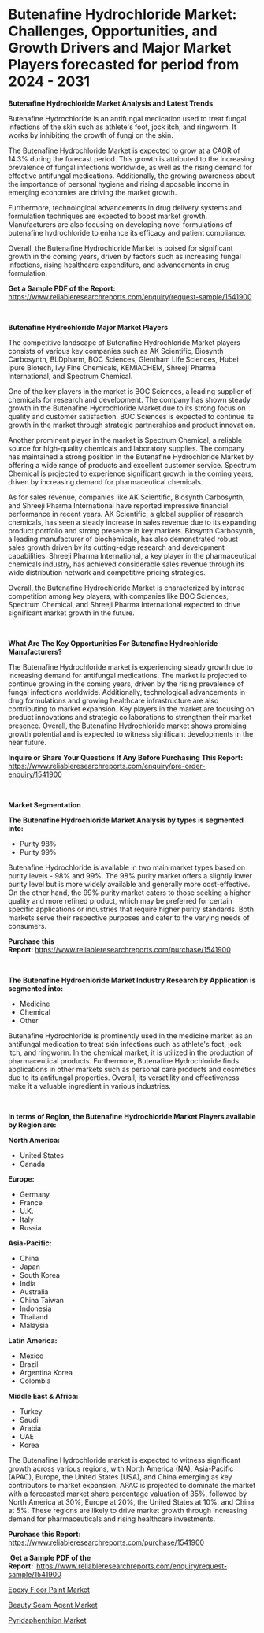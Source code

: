 <p><h1>Butenafine Hydrochloride Market: Challenges, Opportunities, and Growth Drivers and Major Market Players forecasted for period from 2024 - 2031</h1></p><p><strong>Butenafine Hydrochloride Market Analysis and Latest Trends</strong></p>
<p><p>Butenafine Hydrochloride is an antifungal medication used to treat fungal infections of the skin such as athlete's foot, jock itch, and ringworm. It works by inhibiting the growth of fungi on the skin.</p><p>The Butenafine Hydrochloride Market is expected to grow at a CAGR of 14.3% during the forecast period. This growth is attributed to the increasing prevalence of fungal infections worldwide, as well as the rising demand for effective antifungal medications. Additionally, the growing awareness about the importance of personal hygiene and rising disposable income in emerging economies are driving the market growth.</p><p>Furthermore, technological advancements in drug delivery systems and formulation techniques are expected to boost market growth. Manufacturers are also focusing on developing novel formulations of butenafine hydrochloride to enhance its efficacy and patient compliance.</p><p>Overall, the Butenafine Hydrochloride Market is poised for significant growth in the coming years, driven by factors such as increasing fungal infections, rising healthcare expenditure, and advancements in drug formulation.</p></p>
<p><strong>Get a Sample PDF of the Report:&nbsp;</strong> <a href="https://www.reliableresearchreports.com/enquiry/request-sample/1541900">https://www.reliableresearchreports.com/enquiry/request-sample/1541900</a></p>
<p>&nbsp;</p>
<p><strong>Butenafine Hydrochloride Major Market Players</strong></p>
<p><p>The competitive landscape of Butenafine Hydrochloride Market players consists of various key companies such as AK Scientific, Biosynth Carbosynth, BLDpharm, BOC Sciences, Glentham Life Sciences, Hubei Ipure Biotech, Ivy Fine Chemicals, KEMIACHEM, Shreeji Pharma International, and Spectrum Chemical.</p><p>One of the key players in the market is BOC Sciences, a leading supplier of chemicals for research and development. The company has shown steady growth in the Butenafine Hydrochloride Market due to its strong focus on quality and customer satisfaction. BOC Sciences is expected to continue its growth in the market through strategic partnerships and product innovation.</p><p>Another prominent player in the market is Spectrum Chemical, a reliable source for high-quality chemicals and laboratory supplies. The company has maintained a strong position in the Butenafine Hydrochloride Market by offering a wide range of products and excellent customer service. Spectrum Chemical is projected to experience significant growth in the coming years, driven by increasing demand for pharmaceutical chemicals.</p><p>As for sales revenue, companies like AK Scientific, Biosynth Carbosynth, and Shreeji Pharma International have reported impressive financial performance in recent years. AK Scientific, a global supplier of research chemicals, has seen a steady increase in sales revenue due to its expanding product portfolio and strong presence in key markets. Biosynth Carbosynth, a leading manufacturer of biochemicals, has also demonstrated robust sales growth driven by its cutting-edge research and development capabilities. Shreeji Pharma International, a key player in the pharmaceutical chemicals industry, has achieved considerable sales revenue through its wide distribution network and competitive pricing strategies.</p><p>Overall, the Butenafine Hydrochloride Market is characterized by intense competition among key players, with companies like BOC Sciences, Spectrum Chemical, and Shreeji Pharma International expected to drive significant market growth in the future.</p></p>
<p>&nbsp;</p>
<p><strong>What Are The Key Opportunities For Butenafine Hydrochloride Manufacturers?</strong></p>
<p><p>The Butenafine Hydrochloride market is experiencing steady growth due to increasing demand for antifungal medications. The market is projected to continue growing in the coming years, driven by the rising prevalence of fungal infections worldwide. Additionally, technological advancements in drug formulations and growing healthcare infrastructure are also contributing to market expansion. Key players in the market are focusing on product innovations and strategic collaborations to strengthen their market presence. Overall, the Butenafine Hydrochloride market shows promising growth potential and is expected to witness significant developments in the near future.</p></p>
<p><strong>Inquire or Share Your Questions If Any Before Purchasing This Report:</strong> <a href="https://www.reliableresearchreports.com/enquiry/pre-order-enquiry/1541900">https://www.reliableresearchreports.com/enquiry/pre-order-enquiry/1541900</a></p>
<p>&nbsp;</p>
<p><strong>Market Segmentation</strong></p>
<p><strong>The Butenafine Hydrochloride Market Analysis by types is segmented into:</strong></p>
<p><ul><li>Purity 98%</li><li>Purity 99%</li></ul></p>
<p><p>Butenafine Hydrochloride is available in two main market types based on purity levels - 98% and 99%. The 98% purity market offers a slightly lower purity level but is more widely available and generally more cost-effective. On the other hand, the 99% purity market caters to those seeking a higher quality and more refined product, which may be preferred for certain specific applications or industries that require higher purity standards. Both markets serve their respective purposes and cater to the varying needs of consumers.</p></p>
<p><strong>Purchase this Report:&nbsp;</strong><a href="https://www.reliableresearchreports.com/purchase/1541900">https://www.reliableresearchreports.com/purchase/1541900</a></p>
<p>&nbsp;</p>
<p><strong>The Butenafine Hydrochloride Market Industry Research by Application is segmented into:</strong></p>
<p><ul><li>Medicine</li><li>Chemical</li><li>Other</li></ul></p>
<p><p>Butenafine Hydrochloride is prominently used in the medicine market as an antifungal medication to treat skin infections such as athlete's foot, jock itch, and ringworm. In the chemical market, it is utilized in the production of pharmaceutical products. Furthermore, Butenafine Hydrochloride finds applications in other markets such as personal care products and cosmetics due to its antifungal properties. Overall, its versatility and effectiveness make it a valuable ingredient in various industries.</p></p>
<p>&nbsp;</p>
<p><strong>In terms of Region, the Butenafine Hydrochloride Market Players available by Region are:</strong></p>
<p>
    <p> <strong> North America: </strong>
        <ul>
            <li>United States</li>
            <li>Canada</li>
        </ul>
        </p> 
    <p> <strong> Europe: </strong>
        <ul>
            <li>Germany</li>
            <li>France</li>
            <li>U.K.</li>
            <li>Italy</li>
            <li>Russia</li>
        </ul>
        </p> 
    <p> <strong> Asia-Pacific: </strong>
        <ul>
            <li>China</li>
            <li>Japan</li>
            <li>South Korea</li>
            <li>India</li>
            <li>Australia</li>
            <li>China Taiwan</li>
            <li>Indonesia</li>
            <li>Thailand</li>
            <li>Malaysia</li>
        </ul>
        </p> 
    <p> <strong> Latin America: </strong>
        <ul>
            <li>Mexico</li>
            <li>Brazil</li>
            <li>Argentina Korea</li>
            <li>Colombia</li>
        </ul>
        </p> 
    <p> <strong> Middle East & Africa: </strong>
        <ul>
            <li>Turkey</li>
            <li>Saudi</li>
            <li>Arabia</li>
            <li>UAE</li>
            <li>Korea</li>
        </ul>
    </p>
    </p>
<p><p>The Butenafine Hydrochloride market is expected to witness significant growth across various regions, with North America (NA), Asia-Pacific (APAC), Europe, the United States (USA), and China emerging as key contributors to market expansion. APAC is projected to dominate the market with a forecasted market share percentage valuation of 35%, followed by North America at 30%, Europe at 20%, the United States at 10%, and China at 5%. These regions are likely to drive market growth through increasing demand for pharmaceuticals and rising healthcare investments.</p></p>
<p><strong>Purchase this Report: </strong><a href="https://www.reliableresearchreports.com/purchase/1541900">https://www.reliableresearchreports.com/purchase/1541900</a></p>
<p>&nbsp;<strong>Get a Sample PDF of the Report:&nbsp;&nbsp;</strong><a href="https://www.reliableresearchreports.com/enquiry/request-sample/1541900">https://www.reliableresearchreports.com/enquiry/request-sample/1541900</a></p>
<p><strong></strong></p>
<p><p><a href="https://github.com/redneck06/Market-Research-Report-List-2/blob/main/epoxy-floor-paint-market.md">Epoxy Floor Paint Market</a></p><p><a href="https://github.com/nicoletavirag/Market-Research-Report-List-2/blob/main/beauty-seam-agent-market.md">Beauty Seam Agent Market</a></p><p><a href="https://github.com/peachesmcdowel1/Market-Research-Report-List-1/blob/main/pyridaphenthion-market.md">Pyridaphenthion Market</a></p></p>